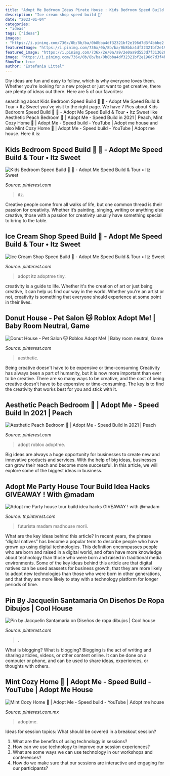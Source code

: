 ```yaml
---
title: "Adopt Me Bedroom Ideas Pirate House : Kids Bedroom Speed Build 🍄 🦖"
description: "Ice cream shop speed build 🍦"
date: "2023-01-04"
categories:
- "ideas"
tags: ["ideas"]
images:
- "https://i.pinimg.com/736x/0b/8b/ba/0b8bba4df32321bf2e196d7d3f4bbbe2.jpg"
featuredImage: "https://i.pinimg.com/736x/0b/8b/ba/0b8bba4df32321bf2e196d7d3f4bbbe2.jpg"
featured_image: "https://i.pinimg.com/736x/2e/0a/a9/2e0aa9d553d7f313628ec7f26f0226da.jpg"
image: "https://i.pinimg.com/736x/0b/8b/ba/0b8bba4df32321bf2e196d7d3f4bbbe2.jpg"
ShowToc: true
author: "Estefania Littel"
---
```



Diy ideas are fun and easy to follow, which is why everyone loves them. Whether you’re looking for a new project or just want to get creative, there are plenty of ideas out there. Here are 5 of our favorites: 

	

		
searching about Kids Bedroom Speed Build 🍄 🦖 - Adopt Me Speed Build &amp; Tour • Itz Sweet you've visit to the right page. We have 7 Pics about Kids Bedroom Speed Build 🍄 🦖 - Adopt Me Speed Build &amp; Tour • Itz Sweet like Aesthetic Peach Bedroom 🍑 | Adopt Me - Speed Build in 2021 | Peach, Mint Cozy Home 🌿 | Adopt Me - Speed build - YouTube | Adopt me house and also Mint Cozy Home 🌿 | Adopt Me - Speed build - YouTube | Adopt me house. Here it is:
		
    
## Kids Bedroom Speed Build 🍄 🦖 - Adopt Me Speed Build &amp; Tour • Itz Sweet

<img loading=lazy src="https://i.pinimg.com/736x/05/2a/bd/052abdd1de016688aaf8d99f6e36ac75.jpg" onerror="this.onerror=null;this.src='https://tse4.mm.bing.net/th?id=OIP.AL3Vr73Hx_l5vA6g_LxcSgHaFj&amp;pid=15.1';" alt="Kids Bedroom Speed Build 🍄 🦖 - Adopt Me Speed Build &amp; Tour • Itz Sweet">

_Source: pinterest.com_

>itz. 

	

Creative people come from all walks of life, but one common thread is their passion for creativity. Whether it’s painting, singing, writing or anything else creative, those with a passion for creativity usually have something special to bring to the table.

    
## Ice Cream Shop Speed Build 🍦 - Adopt Me Speed Build &amp; Tour • Itz Sweet

<img loading=lazy src="https://i.pinimg.com/736x/8a/80/09/8a80097d025e4e4aa73c19bc7aaede43.jpg" onerror="this.onerror=null;this.src='https://tse4.mm.bing.net/th?id=OIP.c0A5tlScQh9qBsUO5vU39QHaEK&amp;pid=15.1';" alt="Ice Cream Shop Speed Build 🍦 - Adopt Me Speed Build &amp; Tour • Itz Sweet">

_Source: pinterest.com_

>adopt itz adoptme tiny. 

	

creativity is a guide to life. Whether it's the creation of art or just being creative, it can help us find our way in the world. Whether you're an artist or not, creativity is something that everyone should experience at some point in their lives.

    
## Donut House - Pet Salon 🐱 Roblox Adopt Me! | Baby Room Neutral, Game

<img loading=lazy src="https://i.pinimg.com/736x/c9/ee/f8/c9eef8989487530f04a8bf60ef1f5b96.jpg" onerror="this.onerror=null;this.src='https://tse4.mm.bing.net/th?id=OIP.XtjRpO6i8uZku5yXWe21zwHaEK&amp;pid=15.1';" alt="Donut House - Pet Salon 🐱 Roblox Adopt Me! | Baby room neutral, Game">

_Source: pinterest.com_

>aesthetic. 

	

Being creative doesn't have to be expensive or time-consuming
Creativity has always been a part of humanity, but it is now more important than ever to be creative. There are so many ways to be creative, and the cost of being creative doesn't have to be expensive or time-consuming. The key is to find the creativity that works best for you and stick with it.

    
## Aesthetic Peach Bedroom 🍑 | Adopt Me - Speed Build In 2021 | Peach

<img loading=lazy src="https://i.pinimg.com/736x/78/be/5f/78be5fa7da709fc261345fc01ee5aa3b.jpg" onerror="this.onerror=null;this.src='https://tse4.mm.bing.net/th?id=OIP.muRpA5i6n7fk3RzFesPUngHaEK&amp;pid=15.1';" alt="Aesthetic Peach Bedroom 🍑 | Adopt Me - Speed Build in 2021 | Peach">

_Source: pinterest.com_

>adopt roblox adoptme. 

	

Big ideas are always a huge opportunity for businesses to create new and innovative products and services. With the help of big ideas, businesses can grow their reach and become more successful. In this article, we will explore some of the biggest ideas in business.

    
## Adopt Me Party House Tour Build Idea Hacks GIVEAWAY ! With @madam

<img loading=lazy src="https://i.pinimg.com/736x/2e/0a/a9/2e0aa9d553d7f313628ec7f26f0226da.jpg" onerror="this.onerror=null;this.src='https://tse4.mm.bing.net/th?id=OIP.6H3IQx8vdjozC3a6ykMIwwHaFj&amp;pid=15.1';" alt="Adopt me Party house tour build idea hacks GIVEAWAY ! with @madam">

_Source: tr.pinterest.com_

>futurista madam madhouse morii. 

	

What are the key ideas behind this article?
In recent years, the phrase “digital natives” has become a popular term to describe people who have grown up using digital technologies. This definition encompasses people who are born and raised in a digital world, and often have more knowledge about technology than those who were born and raised in traditional media environments. Some of the key ideas behind this article are that digital natives can be used asassets for business growth, that they are more likely to adopt new technologies than those who were born in other generations, and that they are more likely to stay with a technology platform for longer periods of time.

    
## Pin By Jacquelin Santamaria On Diseños De Ropa Dibujos | Cool House

<img loading=lazy src="https://i.pinimg.com/736x/78/2e/13/782e13ef2b2e45cbe203befd938832f1.jpg" onerror="this.onerror=null;this.src='https://tse1.mm.bing.net/th?id=OIP.MYO8oQcYyNbkPvAzwEAOxQHaEK&amp;pid=15.1';" alt="Pin by Jacquelin Santamaria on Diseños de ropa dibujos | Cool house">

_Source: pinterest.com_

>. 

	

What is blogging?
What is blogging? Blogging is the act of writing and sharing articles, videos, or other content online. It can be done on a computer or phone, and can be used to share ideas, experiences, or thoughts with others.

    
## Mint Cozy Home 🌿 | Adopt Me - Speed Build - YouTube | Adopt Me House

<img loading=lazy src="https://i.pinimg.com/736x/0b/8b/ba/0b8bba4df32321bf2e196d7d3f4bbbe2.jpg" onerror="this.onerror=null;this.src='https://tse4.mm.bing.net/th?id=OIP.qL26bI1dswXQ8rR3XCyU2QHaEK&amp;pid=15.1';" alt="Mint Cozy Home 🌿 | Adopt Me - Speed build - YouTube | Adopt me house">

_Source: pinterest.com.mx_

>adoptme. 

	

Ideas for session topics: What should be covered in a breakout session?
1. What are the benefits of using technology in sessions? 
2. How can we use technology to improve our session experiences? 
3. What are some ways we can use technology in our workshops and conferences? 
4. How do we make sure that our sessions are interactive and engaging for our participants?

